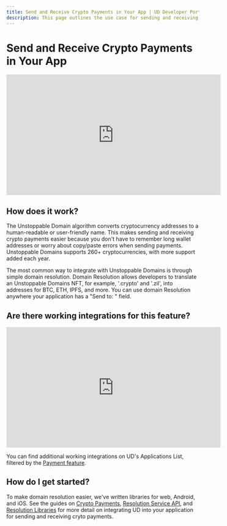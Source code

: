 ```yaml
---
title: Send and Receive Crypto Payments in Your App | UD Developer Portal
description: This page outlines the use case for sending and receiving crypto payments in your application.
---
```


# Send and Receive Crypto Payments in Your App

<div class="video-container">
<iframe width="560" height="315" src="https://www.youtube.com/embed/2HNAaf6rIec" title="YouTube video player" frameborder="0" allow="accelerometer; autoplay; clipboard-write; encrypted-media; gyroscope; picture-in-picture" allowfullscreen></iframe>
</div>

## How does it work?

The Unstoppable Domain algorithm converts cryptocurrency addresses to a human-readable or user-friendly name. This makes sending and receiving crypto payments easier because you don't have to remember long wallet addresses or worry about copy/paste errors when sending payments. Unstoppable Domains supports 260+ cryptocurrencies, with more support added each year.

The most common way to integrate with Unstoppable Domains is through simple domain resolution. Domain Resolution allows developers to translate an Unstoppable Domains NFT, for example, '.crypto' and '.zil', into addresses for BTC, ETH, IPFS, and more. You can use domain Resolution anywhere your application has a "Send to: " field.

## Are there working integrations for this feature?

<div class="video-container">
<iframe width="560" height="315" src="https://www.youtube.com/embed/lKtkbcV5Td0" title="YouTube video player" frameborder="0" allow="accelerometer; autoplay; clipboard-write; encrypted-media; gyroscope; picture-in-picture" allowfullscreen></iframe>
</div>

You can find additional working integrations on UD's Applications List, filtered by the [Payment feature](https://unstoppabledomains.com/apps?filters=5).

## How do I get started?
To make domain resolution easier, we've written libraries for web, Android, and iOS. See the guides on [Crypto Payments](../crypto-payments/index.md), [Resolution Service API](../developer-toolkit/resolution-service/overview.md), and [Resolution Libraries](../developer-toolkit/resolution-libraries/libraries-overview.md) for more detail on integrating UD into your application for sending and receiving cryto payments.
